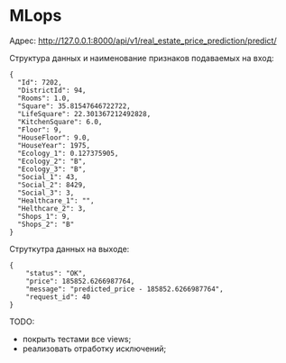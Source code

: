 # MLops

Адрес:
http://127.0.0.1:8000/api/v1/real_estate_price_prediction/predict/

Структура данных и наименование признаков подаваемых на вход:

    {
      "Id": 7202,
      "DistrictId": 94,
      "Rooms": 1.0,
      "Square": 35.81547646722722,
      "LifeSquare": 22.301367212492828,
      "KitchenSquare": 6.0,
      "Floor": 9,
      "HouseFloor": 9.0,
      "HouseYear": 1975,
      "Ecology_1": 0.127375905,
      "Ecology_2": "B",
      "Ecology_3": "B",
      "Social_1": 43,
      "Social_2": 8429,
      "Social_3": 3,
      "Healthcare_1": "",
      "Helthcare_2": 3,
      "Shops_1": 9,
      "Shops_2": "B"
    }

Струткутра данных на выходе:

    {
        "status": "OK",
        "price": 185852.6266987764,
        "message": "predicted_price - 185852.6266987764",
        "request_id": 40
    }

TODO:
- покрыть тестами все views;
- реализовать отработку исключений;
